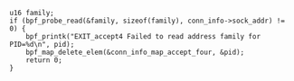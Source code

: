     u16 family;
    if (bpf_probe_read(&family, sizeof(family), conn_info->sock_addr) != 0) {
        bpf_printk("EXIT_accept4 Failed to read address family for PID=%d\n", pid);
        bpf_map_delete_elem(&conn_info_map_accept_four, &pid);
        return 0;
    }
